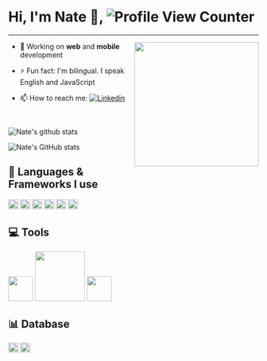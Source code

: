 # Hi, I'm Nate 👋, ![Profile View Counter](https://komarev.com/ghpvc/?username=mna1021)

<hr/>

<div>

<img src='https://media.giphy.com/media/5rT8xqVLpB6S6Ej89o/giphy.gif' widht='40%' align='right' height='250px'>

- 🔭 Working on **web** and **mobile** development

- ⚡ Fun fact: I'm bilingual. I speak English and JavaScript

- 📫 How to reach me: [![Linkedin](https://img.shields.io/badge/LinkedIn-0077B5?style=for-the-badge&logo=linkedin&logoColor=white)](https://www.linkedin.com/in/nathanaelahiagbedey/)

<br/>
</div>

![Nate's github stats](https://github-readme-stats.vercel.app/api/top-langs/?username=mna1021&theme=blue-green)

![Nate's GitHub stats](https://github-readme-stats-sigma-five.vercel.app/api?username=mna1021&show_icons=true&theme=dark&hide=contribs)

## 🧠 Languages & Frameworks I use

<div >

<img height='20' src='https://img.shields.io/badge/React-20232A?style=for-the-badge&logo=react&logoColor=61DAFB' />

<img height='20' src='https://img.shields.io/badge/JavaScript-323330?style=for-the-badge&logo=javascript&logoColor=F7DF1E'/>

<img height='20' src='https://img.shields.io/badge/HTML5-E34F26?style=for-the-badge&logo=html5&logoColor=white'/>

<img height='20' src='https://img.shields.io/badge/CSS3-1572B6?style=for-the-badge&logo=css3&logoColor=white'/>

<img height='20' src='https://img.shields.io/badge/Java-ED8B00?style=for-the-badge&logo=java&logoColor=white'/>

<img height='20' src='https://img.shields.io/badge/React_Native-20232A?style=for-the-badge&logo=react&logoColor=61DAFB'/>

</div>

## 💻 Tools

<div>
<img width="50" src="https://i.giphy.com/media/IdyAQJVN2kVPNUrojM/200.webp" >
<img width="100" src="https://media.giphy.com/media/kH1DBkPNyZPOk0BxrM/giphy.gif" >
<img width="50" src="https://media.giphy.com/media/du3J3cXyzhj75IOgvA/giphy.gif" >
</div>

## 📊 Database

<div>
  <img height="20" src="https://img.shields.io/badge/SQLite-07405E?style=for-the-badge&logo=sqlite&logoColor=white">
<img height="20" src="https://img.shields.io/badge/MySQL-005C84?style=for-the-badge&logo=mysql&logoColor=white">
</div>
